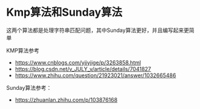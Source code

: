 # Kmp算法和Sunday算法

这两个算法都是处理字符串匹配问题，其中Sunday算法更好，并且编写起来更简单

KMP算法参考

* https://www.cnblogs.com/yjiyjige/p/3263858.html
* https://blog.csdn.net/v_JULY_v/article/details/7041827
* https://www.zhihu.com/question/21923021/answer/1032665486

Sunday算法参考：

* https://zhuanlan.zhihu.com/p/103876168